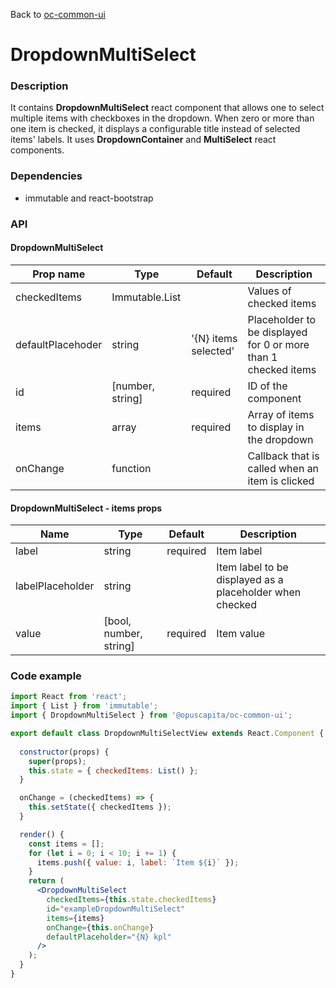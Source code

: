 Back to [oc-common-ui](../../README.md)

# DropdownMultiSelect

### Description

It contains **DropdownMultiSelect** react component that allows one to select multiple items with checkboxes in the dropdown. When zero or more than one item is checked, it displays a configurable title instead of selected items' labels. It uses **DropdownContainer** and **MultiSelect** react components.

### Dependencies

- immutable and react-bootstrap

### API

#### DropdownMultiSelect

Prop name | Type | Default | Description
--- | --- | --- | ---
checkedItems | Immutable.List | | Values of checked items
defaultPlacehoder | string | '{N} items selected' | Placeholder to be displayed for 0 or more than 1 checked items
id | [number, string] | required | ID of the component
items | array | required | Array of items to display in the dropdown
onChange | function | | Callback that is called when an item is clicked

#### DropdownMultiSelect - items props

Name | Type | Default | Description
--- | --- | --- | ---
label | string | required | Item label
labelPlaceholder | string | | Item label to be displayed as a placeholder when checked
value | [bool, number, string] | required | Item value

### Code example

```jsx
import React from 'react';
import { List } from 'immutable';
import { DropdownMultiSelect } from '@opuscapita/oc-common-ui';

export default class DropdownMultiSelectView extends React.Component {
  
  constructor(props) {
    super(props);
    this.state = { checkedItems: List() };
  }

  onChange = (checkedItems) => {
    this.setState({ checkedItems });
  }

  render() {
    const items = [];
    for (let i = 0; i < 10; i += 1) {
      items.push({ value: i, label: `Item ${i}` });
    }
    return (
      <DropdownMultiSelect
        checkedItems={this.state.checkedItems}
        id="exampleDropdownMultiSelect"
        items={items}
        onChange={this.onChange}
        defaultPlaceholder="{N} kpl"
      />
    );
  }
}
```
